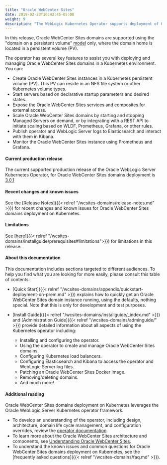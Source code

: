 ```yaml
---
title: "Oracle WebCenter Sites"
date: 2019-02-23T16:43:45-05:00
weight: 9
description: "The WebLogic Kubernetes Operator supports deployment of Oracle WebCenter Sites. Follow the instructions in this guide to set up Oracle WebCenter Sites domains on Kubernetes."
---
```


In this release, Oracle WebCenter Sites domains are supported using the "domain on a persistent volume" 
[model](https://oracle.github.io/weblogic-kubernetes-operator/userguide/managing-domains/choosing-a-model/) only, where the domain home is located in a persistent volume (PV).

The operator has several key features to assist you with deploying and managing Oracle WebCenter Sites domains in a Kubernetes environment. You can:

* Create Oracle WebCenter Sites instances in a Kubernetes persistent volume (PV). This PV can reside in an NFS file system or other Kubernetes volume types.
* Start servers based on declarative startup parameters and desired states.
* Expose the Oracle WebCenter Sites services and composites for external access.
* Scale Oracle WebCenter Sites domains by starting and stopping Managed Servers on demand, or by integrating with a REST API to initiate scaling based on WLDF, Prometheus, Grafana, or other rules.
* Publish operator and WebLogic Server logs to Elasticsearch and interact with them in Kibana.
* Monitor the Oracle WebCenter Sites instance using Prometheus and Grafana.

#### Current production release

The current supported production release of the Oracle WebLogic Server Kubernetes Operator, for Oracle WebCenter Sites domains deployment is [3.0.1](https://github.com/oracle/weblogic-kubernetes-operator/releases/tag/v3.0.1)

#### Recent changes and known issues

See the [Release Notes]({{< relref "/wcsites-domains/release-notes.md" >}}) for recent changes and known issues for Oracle WebCenter Sites domains deployment on Kubernetes.

#### Limitations

See [here]({{< relref "/wcsites-domains/installguide/prerequisites#limitations">}}) for limitations in this release.

#### About this documentation

This documentation includes sections targeted to different audiences.  To help you find what you are looking for more easily,
please consult this table of contents:

* [Quick Start]({{< relref "/wcsites-domains/appendix/quickstart-deployment-on-prem.md" >}}) explains how to quickly get an Oracle WebCenter Sites domain instance running, using the defaults, nothing special. Note that this is only for development and test purposes.
* [Install Guide]({{< relref "/wcsites-domains/installguide/_index.md" >}}) and [Administration Guide]({{< relref "/wcsites-domains/adminguide/" >}}) provide detailed information about all aspects of using the Kubernetes operator including:

   * Installing and configuring the operator.
   * Using the operator to create and manage Oracle WebCenter Sites domains.
   * Configuring Kubernetes load balancers.
   * Configuring Elasticsearch and Kibana to access the operator and WebLogic Server log files.
   * Patching an Oracle WebCenter Sites Docker image.
   * Removing/deleting domains.
   * And much more!


#### Additional reading

Oracle WebCenter Sites domains deployment on Kubernetes leverages the Oracle WebLogic Server Kubernetes operator framework.
* To develop an understanding of the operator, including design, architecture, domain life cycle management, and configuration overrides, review the [operator documentation](https://oracle.github.io/weblogic-kubernetes-operator).
* To learn more about the Oracle WebCenter Sites architecture and components, see [Understanding Oracle WebCenter Sites](https://docs.oracle.com/en/middleware/webcenter/sites/12.2.1.4/index.html).
* To understand the known issues and common questions for Oracle WebCenter Sites domains deployment on Kubernetes, see the  [frequently asked questions]({{< relref "/wcsites-domains/faq.md" >}}).
